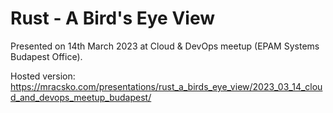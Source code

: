 # Rust - A Bird's Eye View

Presented on 14th March 2023 at Cloud & DevOps meetup (EPAM Systems Budapest Office).

Hosted version: https://mracsko.com/presentations/rust_a_birds_eye_view/2023_03_14_cloud_and_devops_meetup_budapest/
